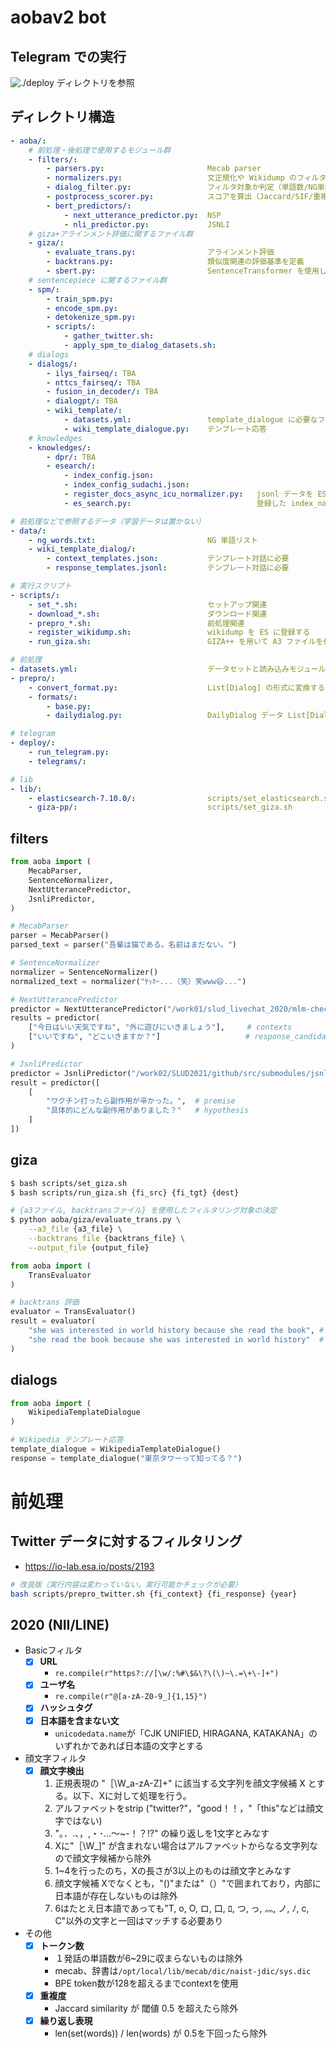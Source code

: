# aobav2 bot

## Telegram での実行

![./deploy](./deploy) ディレクトリを参照


## ディレクトリ構造

```yaml
- aoba/:
    # 前処理・後処理で使用するモジュール群
    - filters/:
        - parsers.py:                       Mecab parser
        - normalizers.py:                   文正規化や Wikidump のフィルタ処理
        - dialog_filter.py:                 フィルタ対象か判定（単語数/NG単語/かっこ/仮名率）
        - postprocess_scorer.py:            スコアを算出（Jaccard/SIF/重複度）
        - bert_predictors/:
            - next_utterance_predictor.py:  NSP
            - nli_predictor.py:             JSNLI
    # giza+アラインメント評価に関するファイル群
    - giza/:
        - evaluate_trans.py:                アラインメント評価
        - backtrans.py:                     類似度関連の評価基準を定義
        - sbert.py:                         SentenceTransformer を使用した類似度評価（使用しない）
    # sentencepiece に関するファイル群
    - spm/:
        - train_spm.py:
        - encode_spm.py:
        - detokenize_spm.py:
        - scripts/:
            - gather_twitter.sh:
            - apply_spm_to_dialog_datasets.sh:
    # dialogs
    - dialogs/:
        - ilys_fairseq/: TBA
        - nttcs_fairseq/: TBA
        - fusion_in_decoder/: TBA
        - dialogpt/: TBA
        - wiki_template/:
            - datasets.yml:                 template_dialogue に必要なファイル
            - wiki_template_dialogue.py:    テンプレート応答
    # knowledges
    - knowledges/:
        - dpr/: TBA
        - esearch/:
            - index_config.json:
            - index_config_sudachi.json:
            - register_docs_async_icu_normalizer.py:   jsonl データを ES に登録する
            - es_search.py:                            登録した index_name を用いて検索

# 前処理などで参照するデータ（学習データは置かない）
- data/:
    - ng_words.txt:                         NG 単語リスト
    - wiki_template_dialog/:
        - context_templates.json:           テンプレート対話に必要
        - response_templates.jsonl:         テンプレート対話に必要

# 実行スクリプト
- scripts/:
    - set_*.sh:                             セットアップ関連
    - download_*.sh:                        ダウンロード関連
    - prepro_*.sh:                          前処理関連
    - register_wikidump.sh:                 wikidump を ES に登録する
    - run_giza.sh:                          GIZA++ を用いて A3 ファイルを作成

# 前処理
- datasets.yml:                             データセットと読み込みモジュール
- prepro/:
    - convert_format.py:                    List[Dialog] の形式に変換する（Dialog = ["こんにちは", "いい天気ですね", ...]）
    - formats/:
        - base.py:
        - dailydialog.py:                   DailyDialog データ List[Dialog] の形式で読み込む

# telegram
- deploy/:
    - run_telegram.py:
    - telegrams/:

# lib
- lib/:
    - elasticsearch-7.10.0/:                scripts/set_elasticsearch.sh
    - giza-pp/:                             scripts/set_giza.sh
```

## filters

```py
from aoba import (
    MecabParser,
    SentenceNormalizer,
    NextUtterancePredictor, 
    JsnliPredictor,
)

# MecabParser
parser = MecabParser()
parsed_text = parser("吾輩は猫である。名前はまだない。")

# SentenceNormalizer
normalizer = SentenceNormalizer()
normalized_text = normalizer("ﾔｯﾎｰ...（笑）笑www😄...")

# NextUtterancePredictor
predictor = NextUtterancePredictor("/work01/slud_livechat_2020/mlm-checkpoint-43000-pytorch-model.bin")
results = predictor(
    ["今日はいい天気ですね", "外に遊びにいきましょう"],     # contexts
    ["いいですね", "どこいきますか？"]                   # response_candidates
)

# JsnliPredictor
predictor = JsnliPredictor("/work02/SLUD2021/github/src/submodules/jsnli/outputs/best-24000")
result = predictor([
    [
        "ワクチン打ったら副作用が辛かった。",  # premise
        "具体的にどんな副作用がありました？"   # hypothesis
    ]
])
```

## giza

```bash
$ bash scripts/set_giza.sh
$ bash scripts/run_giza.sh {fi_src} {fi_tgt} {dest}
```

```bash
# {a3ファイル, backtransファイル} を使用したフィルタリング対象の決定
$ python aoba/giza/evaluate_trans.py \
    --a3_file {a3_file} \
    --backtrans_file {backtrans_file} \
    --output_file {output_file}
```

```py
from aoba import (
    TransEvaluator
)

# backtrans 評価
evaluator = TransEvaluator()
result = evaluator(
    "she was interested in world history because she read the book", # source
    "she read the book because she was interested in world history"  # target
)
```

## dialogs

```py
from aoba import (
    WikipediaTemplateDialogue
)

# Wikipedia テンプレート応答
template_dialogue = WikipediaTemplateDialogue()
response = template_dialogue("東京タワーって知ってる？")
```


# 前処理

## Twitter データに対するフィルタリング
- https://io-lab.esa.io/posts/2193

```bash
# 改良版（実行内容は変わっていない。実行可能かチェックが必要）
bash scripts/prepro_twitter.sh {fi_context} {fi_response} {year}
```

## 2020 (NII/LINE)

- Basicフィルタ
  - [x] __URL__
    - `re.compile(r"https?://[\w/:%#\$&\?\(\)~\.=\+\-]+")`
  - [x] __ユーザ名__
    - `re.compile(r"@[a-zA-Z0-9_]{1,15}")`
  - [x] __ハッシュタグ__
  - [x] __日本語を含まない文__
    - `unicodedata.name`が「CJK UNIFIED, HIRAGANA, KATAKANA」のいずれかであれば日本語の文字とする
- 顔文字フィルタ
  - [x] __顔文字検出__
    1. 正規表現の "［\W\_a-zA-Z]+" に該当する文字列を顔文字候補 X とする。以下、Xに対して処理を行う。
    2. アルファベットをstrip ("twitter?"，"good！！，"「this"などは顔文字ではない)
    3. "。．.、，,・･…〜~-！？!?" の繰り返しを1文字とみなす
    4. Xに"［\W\_]" が含まれない場合はアルファベットからなる文字列なので顔文字候補から除外
    5. 1~4を行ったのち，Xの長さが3以上のものは顔文字とみなす
    6. 顔文字候補 Xでなくとも，"()"または"（）"で囲まれており，内部に日本語が存在しないものは除外
    7. 6はたとえ日本語であっても"T, o, O, ロ, 口, ﾛ, つ, っ, 灬, ノ, ﾉ, c, C"以外の文字と一回はマッチする必要あり
- その他
  - [x] __トークン数__
    - １発話の単語数が6~29に収まらないものは除外
    - mecab、辞書は`/opt/local/lib/mecab/dic/naist-jdic/sys.dic`
    - BPE token数が128を超えるまでcontextを使用
  - [x] __重複度__
    - Jaccard similarity が 閾値 0.5 を超えたら除外
  - [x] __繰り返し表現__
    - len(set(words)) / len(words) が 0.5を下回ったら除外